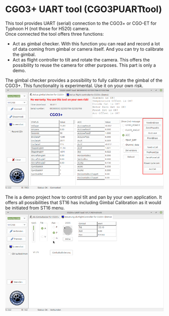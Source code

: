 # CGO3+ UART tool (CGO3PUARTtool)

This tool provides UART (serial) connection to the CGO3+ or CGO-ET for Typhoon H (not those for H520) camera.  
Once connected the tool offers three functions:  
- Act as gimbal checker. With this function you can read and record a lot of data coming from gimbal or camera itself. And you can try to calibrate the gimbal.  
- Act as flight controller to tilt and rotate the camera. This offers the possibility to reuse the camera for other purposes. This part is only a demo.

The gimbal checker provides a possibility to fully calibrate the gimbal of the CGO3+. This functionality is experimental. Use it on your own risk.
![Screenshot](Screenshots/screenshot.png)



The is a demo project how to control tilt and pan by your own application. It offers all possibilities that ST16 has including Gimbal Calibration as it would be initiated from ST16 menu.  
![Screenshot](Screenshots/screenshot_demo.png)
